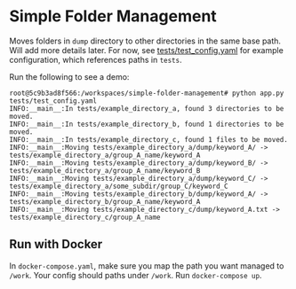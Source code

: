# Simple Folder Management
Moves folders in `dump` directory to other directories in the same base path. Will add more details later. For now, see [tests/test_config.yaml](tests/test_config.yaml) for example configuration, which references paths in `tests`.

Run the following to see a demo:
```console
root@5c9b3ad8f566:/workspaces/simple-folder-management# python app.py tests/test_config.yaml
INFO:__main__:In tests/example_directory_a, found 3 directories to be moved.
INFO:__main__:In tests/example_directory_b, found 1 directories to be moved.
INFO:__main__:In tests/example_directory_c, found 1 files to be moved.
INFO:__main__:Moving tests/example_directory_a/dump/keyword_A/ -> tests/example_directory_a/group_A_name/keyword_A
INFO:__main__:Moving tests/example_directory_a/dump/keyword_B/ -> tests/example_directory_a/group_A_name/keyword_B
INFO:__main__:Moving tests/example_directory_a/dump/keyword_C/ -> tests/example_directory_a/some_subdir/group_C/keyword_C
INFO:__main__:Moving tests/example_directory_b/dump/keyword_A/ -> tests/example_directory_b/group_A_name/keyword_A
INFO:__main__:Moving tests/example_directory_c/dump/keyword_A.txt -> tests/example_directory_c/group_A_name
```

## Run with Docker
In `docker-compose.yaml`, make sure you map the path you want managed to `/work`.
Your config should paths under `/work`.
Run `docker-compose up`.
